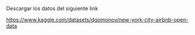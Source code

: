 Descargar los datos del siguiente link 

https://www.kaggle.com/datasets/dgomonov/new-york-city-airbnb-open-data